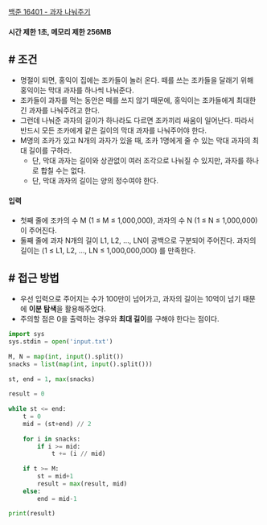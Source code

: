 
[백준 16401 - 과자 나눠주기](https://www.acmicpc.net/problem/16401)

#### **시간 제한 1초, 메모리 제한 256MB**

## **# 조건**

- 명절이 되면, 홍익이 집에는 조카들이 놀러 온다. 떼를 쓰는 조카들을 달래기 위해 홍익이는 막대 과자를 하나씩 나눠준다.
- 조카들이 과자를 먹는 동안은 떼를 쓰지 않기 때문에, 홍익이는 조카들에게 최대한 긴 과자를 나눠주려고 한다.
- 그런데 나눠준 과자의 길이가 하나라도 다르면 조카끼리 싸움이 일어난다. 따라서 반드시 모든 조카에게 같은 길이의 막대 과자를 나눠주어야 한다.
- M명의 조카가 있고 N개의 과자가 있을 때, 조카 1명에게 줄 수 있는 막대 과자의 최대 길이를 구하라.
	- 단, 막대 과자는 길이와 상관없이 여러 조각으로 나눠질 수 있지만, 과자를 하나로 합칠 수는 없다. 
	- 단, 막대 과자의 길이는 양의 정수여야 한다.

#### **입력**
- 첫째 줄에 조카의 수 M (1 ≤ M ≤ 1,000,000), 과자의 수 N (1 ≤ N ≤ 1,000,000)이 주어진다.
- 둘째 줄에 과자 N개의 길이 L1, L2, ..., LN이 공백으로 구분되어 주어진다. 과자의 길이는 (1 ≤ L1, L2, ..., LN ≤ 1,000,000,000) 를 만족한다.

## **# 접근 방법**
- 우선 입력으로 주어지는 수가 100만이 넘어가고, 과자의 길이는 10억이 넘기 때문에 **이분 탐색**을 활용해주었다.
- 주의할 점은 0을 출력하는 경우와 **최대 길이**를 구해야 한다는 점이다.

```python
import sys  
sys.stdin = open('input.txt')  
  
M, N = map(int, input().split())  
snacks = list(map(int, input().split()))  
  
st, end = 1, max(snacks)  
  
result = 0  
  
while st <= end:  
    t = 0  
    mid = (st+end) // 2  
  
    for i in snacks:  
        if i >= mid:  
            t += (i // mid)  
  
    if t >= M:  
        st = mid+1  
        result = max(result, mid)  
    else:  
        end = mid-1  
  
print(result)
```
